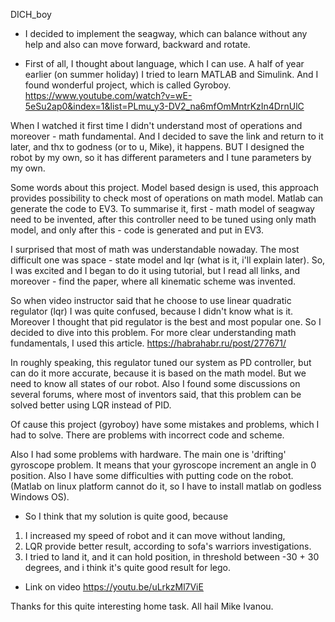 DICH_boy

- I decided to implement the seagway, which can balance without any help and also can move forward, backward and rotate.

- First of all, I thought about language, which I can use. A half of year earlier (on summer holiday) I tried to learn MATLAB and Simulink. And I found wonderful project, which is called Gyroboy. 
https://www.youtube.com/watch?v=wE-5eSu2ap0&index=1&list=PLmu_y3-DV2_na6mfOmMntrKzIn4DrnUlC

When I watched it first time I didn't understand most of operations and moreover - math fundamental. And I decided to save the link and return to it later, and thx to godness (or to u, Mike), it happens. BUT I designed the robot by my own, so it has different parameters and I tune parameters by my own.

Some words about this project. Model based design is used, this approach provides possibility to check most of operations on math model. Matlab can generate the code to EV3. To summarise it, first - math model of seagway need to be invented, after this controller need to be tuned using only math model, and only after this - code is generated and put in EV3.

I surprised that most of math was understandable nowaday. The most difficult one was space - state model and lqr (what is it, i'll explain later). So, I was excited and I began to do it using tutorial, but I read all links, and moreover - find the paper, where all kinematic scheme was invented.

So when video instructor said that he choose to use linear quadratic regulator (lqr) I was quite confused, because I didn't know what is it. Moreover I thought that pid regulator is the best and most popular one. So I decided to dive into this problem. For more clear understanding math fundamentals, I used this article. https://habrahabr.ru/post/277671/

In roughly speaking, this regulator tuned our system as PD controller, but can do it more accurate, because it is based on the math model. But we need to know all states of our robot. Also I found some discussions on several forums, where most of inventors said, that this problem can be solved better using LQR instead of PID.

Of cause this project (gyroboy) have some mistakes and problems, which I had to solve. There are problems with incorrect code and scheme.

Also I had some problems with hardware. The main one is 'drifting' gyroscope problem. It means that your gyroscope increment an angle in 0 position. Also I have some difficulties with putting code on the robot. (Matlab on linux platform cannot do it, so I have to install matlab on godless Windows OS).

- So I think that my solution is quite good, because 
1) I increased my speed of robot and it can move without landing, 
2) LQR provide better result, according to sofa's warriors investigations.
3) I tried to land it, and it can hold position, in threshold between -30 + 30 degrees, and i think it's quite good result for lego.

- Link on video https://youtu.be/uLrkzMl7ViE

Thanks for this quite interesting home task. All hail Mike Ivanou.
